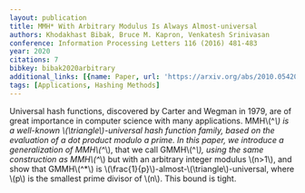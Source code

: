 ```yaml
---
layout: publication
title: MMH* With Arbitrary Modulus Is Always Almost-universal
authors: Khodakhast Bibak, Bruce M. Kapron, Venkatesh Srinivasan
conference: Information Processing Letters 116 (2016) 481-483
year: 2020
citations: 7
bibkey: bibak2020arbitrary
additional_links: [{name: Paper, url: 'https://arxiv.org/abs/2010.05420'}]
tags: [Applications, Hashing Methods]
---
```

Universal hash functions, discovered by Carter and Wegman in 1979, are of
great importance in computer science with many applications. MMH\\(^*\\) is a
well-known \\(\triangle\\)-universal hash function family, based on the evaluation
of a dot product modulo a prime. In this paper, we introduce a generalization
of MMH\\(^*\\), that we call GMMH\\(^*\\), using the same construction as MMH\\(^*\\) but
with an arbitrary integer modulus \\(n>1\\), and show that GMMH\\(^*\\) is
\\(\frac\{1\}\{p\}\\)-almost-\\(\triangle\\)-universal, where \\(p\\) is the smallest prime
divisor of \\(n\\). This bound is tight.